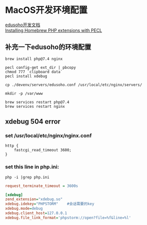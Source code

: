 # MacOS开发环境配置
[edusoho开发文档](http://developer.edusoho.com/setup/setup-edusoho.html)
<br/>
[Installing Homebrew PHP extensions with PECL](https://grrr.tech/posts/installing-homebrew-php-extensions-with-pecl/)

## 补充一下edusoho的环境配置
```shell
brew install php@7.4 nginx

pecl config-get ext_dir | pbcopy
chmod 777 `clipboard data`
pecl install xdebug 

cp ./devenv/servers/edusoho.conf /usr/local/etc/nginx/servers/

mkdir -p /var/www

brew services restart php@7.4
brew services restart nginx 

```

## xdebug 504 error

### set /usr/local/etc/nginx/nginx.conf
```apacheconf
http {
    fastcgi_read_timeout 3600;
}
```


### set this line in php.ini:
```shell
php -i |grep php.ini
```

```ini
request_terminate_timeout = 3600s

[xdebug]
zend_extension="xdebug.so"
xdebug.idekey="PHPSTORM"    #会话需要的key
xdebug.mode=debug
xdebug.client_host=127.0.0.1
xdebug.file_link_format='phpstorm://open?file=%f&line=%l'
```

